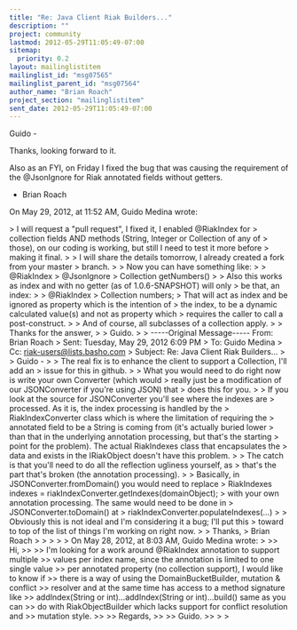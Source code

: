 ```yaml
---
title: "Re: Java Client Riak Builders..."
description: ""
project: community
lastmod: 2012-05-29T11:05:49-07:00
sitemap:
  priority: 0.2
layout: mailinglistitem
mailinglist_id: "msg07565"
mailinglist_parent_id: "msg07564"
author_name: "Brian Roach"
project_section: "mailinglistitem"
sent_date: 2012-05-29T11:05:49-07:00
---
```



Guido - 

Thanks, looking forward to it. 

Also as an FYI, on Friday I fixed the bug that was causing the requirement of 
the @JsonIgnore for Riak annotated fields without getters. 

- Brian Roach

On May 29, 2012, at 11:52 AM, Guido Medina wrote:

&gt; I will request a "pull request", I fixed it, I enabled @RiakIndex for 
&gt; collection fields AND methods (String, Integer or Collection of any of 
&gt; those), on our coding is working, but still I need to test it more before 
&gt; making it final.
&gt; 
&gt; I will share the details tomorrow, I already created a fork from your master 
&gt; branch.
&gt; 
&gt; Now you can have something like:
&gt; 
&gt; @RiakIndex
&gt; @JsonIgnore
&gt; Collection getNumbers()
&gt; 
&gt; Also this works as index and with no getter (as of 1.0.6-SNAPSHOT) will only 
&gt; be that, an index:
&gt; 
&gt; @RiakIndex
&gt; Collection numbers;
&gt; That will act as index and be ignored as property which is the intention of 
&gt; the index, to be a dynamic calculated value(s) and not as property which 
&gt; requires the caller to call a post-construct.
&gt; 
&gt; And of course, all subclasses of a collection apply.
&gt; 
&gt; Thanks for the answer,
&gt; 
&gt; Guido.
&gt; 
&gt; -----Original Message----- From: Brian Roach
&gt; Sent: Tuesday, May 29, 2012 6:09 PM
&gt; To: Guido Medina
&gt; Cc: riak-users@lists.basho.com
&gt; Subject: Re: Java Client Riak Builders...
&gt; 
&gt; Guido -
&gt; 
&gt; The real fix is to enhance the client to support a Collection, I'll add an 
&gt; issue for this in github.
&gt; 
&gt; What you would need to do right now is write your own Converter (which would 
&gt; really just be a modification of our JSONConverter if you're using JSON) that 
&gt; does this for you.
&gt; 
&gt; If you look at the source for JSONConverter you'll see where the indexes are 
&gt; processed. As it is, the index processing is handled by the 
&gt; RiakIndexConverter class which is where the limitation of requiring the 
&gt; annotated field to be a String is coming from (it's actually buried lower 
&gt; than that in the underlying annotation processing, but that's the starting 
&gt; point for the problem). The actual RiakIndexes class that encapsulates the 
&gt; data and exists in the IRiakObject doesn't have this problem.
&gt; 
&gt; The catch is that you'll need to do all the reflection ugliness yourself, as 
&gt; that's the part that's broken (the annotation processing).
&gt; 
&gt; Basically, in JSONConverter.fromDomain() you would need to replace
&gt; RiakIndexes indexes = riakIndexConverter.getIndexes(domainObject);
&gt; with your own annotation processing. The same would need to be done in 
&gt; JSONConverter.toDomain() at
&gt; riakIndexConverter.populateIndexes(…)
&gt; 
&gt; Obviously this is not ideal and I'm considering it a bug; I'll put this 
&gt; toward to top of the list of things I'm working on right now.
&gt; 
&gt; Thanks,
&gt; Brian Roach
&gt; 
&gt; 
&gt; 
&gt; 
&gt; On May 28, 2012, at 8:03 AM, Guido Medina wrote:
&gt; 
&gt;&gt; Hi,
&gt;&gt; 
&gt;&gt; I'm looking for a work around @RiakIndex annotation to support multiple 
&gt;&gt; values per index name, since the annotation is limited to one single value 
&gt;&gt; per annotated property (no collection support), I would like to know if 
&gt;&gt; there is a way of using the DomainBucketBuilder, mutation & conflict 
&gt;&gt; resolver and at the same time has access to a method signature like 
&gt;&gt; addIndex(String or int)...addIndex(String or int)...build() same as you can 
&gt;&gt; do with RiakObjectBuilder which lacks support for conflict resolution and 
&gt;&gt; mutation style.
&gt;&gt; 
&gt;&gt; Regards,
&gt;&gt; 
&gt;&gt; Guido.
&gt;&gt; 
&gt; 
&gt; 
